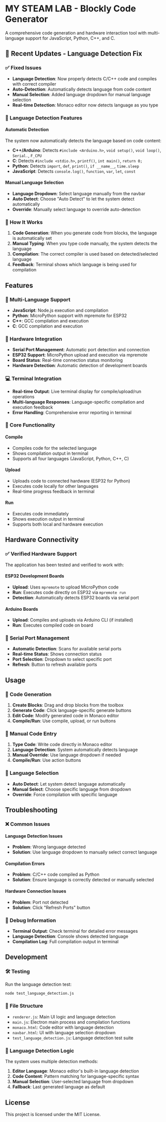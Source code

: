 # MY STEAM LAB - Blockly Code Generator

A comprehensive code generation and hardware interaction tool with multi-language support for JavaScript, Python, C++, and C.

## 🚀 Recent Updates - Language Detection Fix

### ✅ **Fixed Issues**
- **Language Detection**: Now properly detects C/C++ code and compiles with correct compiler
- **Auto-Detection**: Automatically detects language from code content
- **Manual Selection**: Added language dropdown for manual language selection
- **Real-time Detection**: Monaco editor now detects language as you type

### 🎯 **Language Detection Features**

#### **Automatic Detection**
The system now automatically detects the language based on code content:

- **C++/Arduino**: Detects `#include <Arduino.h>`, `void setup()`, `void loop()`, `Serial.`, `F_CPU`
- **C**: Detects `#include <stdio.h>`, `printf()`, `int main()`, `return 0;`
- **Python**: Detects `import`, `def`, `print()`, `if __name__`, `time.sleep`
- **JavaScript**: Detects `console.log()`, `function`, `var`, `let`, `const`

#### **Manual Language Selection**
- **Language Dropdown**: Select language manually from the navbar
- **Auto Detect**: Choose "Auto Detect" to let the system detect automatically
- **Override**: Manually select language to override auto-detection

### 🔧 **How It Works**

1. **Code Generation**: When you generate code from blocks, the language is automatically set
2. **Manual Typing**: When you type code manually, the system detects the language
3. **Compilation**: The correct compiler is used based on detected/selected language
4. **Feedback**: Terminal shows which language is being used for compilation

## Features

### 🚀 Multi-Language Support
- **JavaScript**: Node.js execution and compilation
- **Python**: MicroPython support with mpremote for ESP32
- **C++**: GCC compilation and execution
- **C**: GCC compilation and execution

### 🔧 Hardware Integration
- **Serial Port Management**: Automatic port detection and connection
- **ESP32 Support**: MicroPython upload and execution via mpremote
- **Board Status**: Real-time connection status monitoring
- **Hardware Detection**: Automatic detection of development boards

### 💻 Terminal Integration
- **Real-time Output**: Live terminal display for compile/upload/run operations
- **Multi-language Responses**: Language-specific compilation and execution feedback
- **Error Handling**: Comprehensive error reporting in terminal

### 🎯 Core Functionality

#### Compile
- Compiles code for the selected language
- Shows compilation output in terminal
- Supports all four languages (JavaScript, Python, C++, C)

#### Upload
- Uploads code to connected hardware (ESP32 for Python)
- Executes code locally for other languages
- Real-time progress feedback in terminal

#### Run
- Executes code immediately
- Shows execution output in terminal
- Supports both local and hardware execution

## Hardware Connectivity

### ✅ **Verified Hardware Support**

The application has been tested and verified to work with:

#### **ESP32 Development Boards**
- **Upload**: Uses `mpremote` to upload MicroPython code
- **Run**: Executes code directly on ESP32 via `mpremote run`
- **Detection**: Automatically detects ESP32 boards via serial port

#### **Arduino Boards**
- **Upload**: Compiles and uploads via Arduino CLI (if installed)
- **Run**: Executes compiled code on board

### 🔌 **Serial Port Management**
- **Automatic Detection**: Scans for available serial ports
- **Real-time Status**: Shows connection status
- **Port Selection**: Dropdown to select specific port
- **Refresh**: Button to refresh available ports

## Usage

### 📝 **Code Generation**
1. **Create Blocks**: Drag and drop blocks from the toolbox
2. **Generate Code**: Click language-specific generate buttons
3. **Edit Code**: Modify generated code in Monaco editor
4. **Compile/Run**: Use compile, upload, or run buttons

### 🔧 **Manual Code Entry**
1. **Type Code**: Write code directly in Monaco editor
2. **Language Detection**: System automatically detects language
3. **Manual Override**: Use language dropdown if needed
4. **Compile/Run**: Use action buttons

### 🎯 **Language Selection**
- **Auto Detect**: Let system detect language automatically
- **Manual Select**: Choose specific language from dropdown
- **Override**: Force compilation with specific language

## Troubleshooting

### ❌ **Common Issues**

#### **Language Detection Issues**
- **Problem**: Wrong language detected
- **Solution**: Use language dropdown to manually select correct language

#### **Compilation Errors**
- **Problem**: C/C++ code compiled as Python
- **Solution**: Ensure language is correctly detected or manually selected

#### **Hardware Connection Issues**
- **Problem**: Port not detected
- **Solution**: Click "Refresh Ports" button

### 🔧 **Debug Information**
- **Terminal Output**: Check terminal for detailed error messages
- **Language Detection**: Console shows detected language
- **Compilation Log**: Full compilation output in terminal

## Development

### 🛠️ **Testing**
Run the language detection test:
```bash
node test_language_detection.js
```

### 📁 **File Structure**
- `renderer.js`: Main UI logic and language detection
- `main.js`: Electron main process and compilation functions
- `monaco.html`: Code editor with language detection
- `navbar.html`: UI with language selection dropdown
- `test_language_detection.js`: Language detection test suite

### 🔄 **Language Detection Logic**
The system uses multiple detection methods:
1. **Editor Language**: Monaco editor's built-in language detection
2. **Code Content**: Pattern matching for language-specific syntax
3. **Manual Selection**: User-selected language from dropdown
4. **Fallback**: Last generated language as default

## License

This project is licensed under the MIT License. 